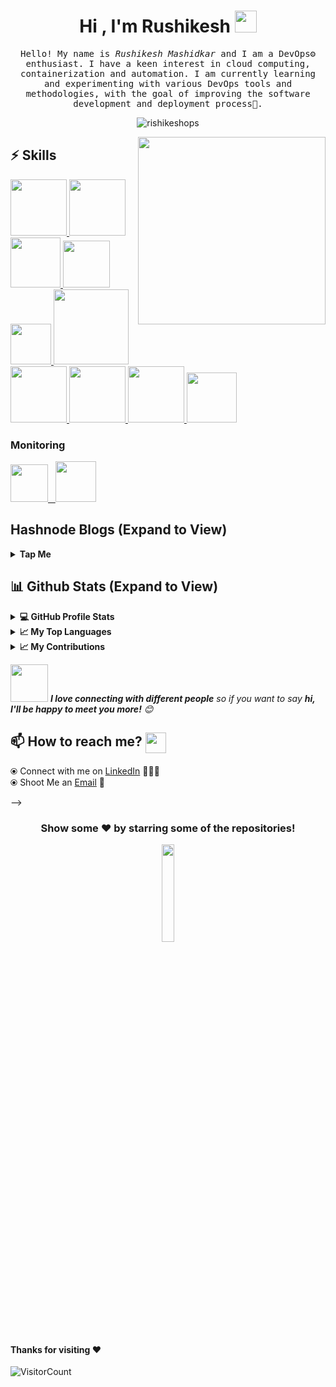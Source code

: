 
<!-- <p align="left"> <img src="https://komarev.com/ghpvc/?username=rishikeshops&label=Profile%20views&color=0e75b6&style=flat" alt="rishikeshops" /> </p>
 -->
<h1 align="center">Hi , I'm Rushikesh <img src="https://media.giphy.com/media/hvRJCLFzcasrR4ia7z/giphy.gif" width="35"></h1>

<p align="center" >
  <samp>
    Hello! My name is <em>Rushikesh Mashidkar</em> and I am a DevOps⚙️ enthusiast. I have a keen interest in cloud computing, containerization and automation. I am currently learning and experimenting with various DevOps tools and methodologies, with the goal of improving the software development and deployment process🤖.
  </samp>
  <br/>
</p>

<p align="center"><img align="center" src="https://github-readme-streak-stats.herokuapp.com/?user=rishikeshops&theme=algolia" alt="rishikeshops" /></p>


<img align='right' src="https://media.giphy.com/media/jRf5fsn8G6YaogAWxn/giphy.gif" width="300">

## :zap: Skills

   <a href="https://www.linux.org/" target="_blanfalse" />
    <img src="https://www.vectorlogo.zone/logos/linux/linux-icon.svg"  height="90" />
  </a>
   <a href="https://aws.amazon.com/" target="_blank" >
    <img src="https://www.vectorlogo.zone/logos/amazon_aws/amazon_aws-icon.svg"  height="90" />
  </a>
  </a>
  <a href="https://www.docker.com/" target="_blank" >
    <img src="https://raw.githubusercontent.com/itsksaurabh/itsksaurabh/master/assets/docker.gif"  height="80" /> 
  </a>
  <a href="https://kubernetes.io/" target="_blank" >
    <img src="https://raw.githubusercontent.com/itsksaurabh/itsksaurabh/master/assets/k8s.gif"  height="75" />
  </a>
  <a href="https://docs.gitlab.com/ee/ci/" target="_blank" >
    <img src="https://raw.githubusercontent.com/itsksaurabh/itsksaurabh/master/assets/cicd.gif"  height="65" />
  </a>
  <a href="https://www.terraform.io/" target="_blank" >
    <img src="https://raw.githubusercontent.com/itsksaurabh/itsksaurabh/master/assets/terraform.gif" width="120" />
  </a>
   </a>
    <a href="https://www.jenkins.io/" target="_blank" >
    <img src="https://raw.githubusercontent.com/DARK-art108/ItsRitesh/master/assets/ll.png" height="90" />
  </a>
  <a href="https://www.ansible.com/" target="_blank" >
    <img src="https://www.vectorlogo.zone/logos/ansible/ansible-icon.svg"  height="90" />
  </a>
 </a>
    <a href="https://pages.github.com/?(null)" target="_blank" >
   <img src="https://media.giphy.com/media/kH1DBkPNyZPOk0BxrM/giphy.gif" width="90" />
  </a>
 </a>
  <a href="https://code.visualstudio.com/" target="_blank" >
    <img src="https://i.giphy.com/media/IdyAQJVN2kVPNUrojM/200.webp"  height="80" /> 
  </a>
  
  ### Monitoring
  
 <p float="left">
  <a href="https://grafana.com/" target="_blank" >
    <img src="https://raw.githubusercontent.com/itsksaurabh/itsksaurabh/master/assets/grafana.gif" height="60" />&nbsp;&nbsp;
  </a>
  <a href="https://prometheus.io/" target="_blank" >
    <img src="https://raw.githubusercontent.com/itsksaurabh/itsksaurabh/master/assets/prometheus.gif" height="65" />
  </a>
</p>
  
  ## Hashnode Blogs (Expand to View)

<details>
  <summary><b>Tap Me</b></summary>
  <img src="https://hashnode-blog-cards.vercel.app/api/getHashnodeBlog?url=https://blog.rushikesh.me/get-the-latest-kubernetes-cheat-sheet-for-simplifying-container-orchestration&large=false&theme=dark"/>
 <img src="https://hashnode-blog-cards.vercel.app/api/getHashnodeBlog?url=https://rushikesh-mashidkar.hashnode.dev/maximizing-productivity-with-github-actions&large=false&theme=dark"/>
<img src="https://hashnode-blog-cards.vercel.app/api/getHashnodeBlog?url=https://rushikesh-mashidkar.hashnode.dev/jenkins-agent-to-master-node-connection-using-ssh-keys-deploying-project-on-agent&large=false&theme=dark"/>
<img src="https://hashnode-blog-cards.vercel.app/api/getHashnodeBlog?url=https://rushikesh-mashidkar.hashnode.dev/declarative-jenkins-pipelines-simplifying-continuous-integration-and-deployment&large=false&theme=dark"/>
<img src="https://hashnode-blog-cards.vercel.app/api/getHashnodeBlog?url=https://rushikesh-mashidkar.hashnode.dev/what-is-docker-get-started-with-docker&large=false&theme=dark"/>
 
<!--  <img src="https://hashnode-blog-cards.vercel.app/api/getHashnodeBlog?url=https://blog.rushikesh.me/create-an-aws-code-pipeline-with-aws-code-commit-code-build-code-deploy-tutorial&large=false&theme=dark"/> -->

</p>
  </details>
  
  ## 📊 Github Stats (Expand to View) 
  
 <details>
  <summary><b>💻 GitHub Profile Stats</b></summary>
   
<p>&nbsp;<img align="center" src="http://github-profile-summary-cards.vercel.app/api/cards/stats?username=rishikeshops&theme=2077" alt="rishikeshops" /></p>

</details>

  <details>
  <summary><b>📈 My Top Languages</b></summary>

<p><img align="left" src="http://github-profile-summary-cards.vercel.app/api/cards/repos-per-language?username=rishikeshops&theme=aura" alt="rishikeshops" 
  <p><img align="center" src="http://github-profile-summary-cards.vercel.app/api/cards/most-commit-language?username=rishikeshops&theme=aura" alt="rishikeshops" /></p>
</details> 

  </details>
    <details>
  <summary><b>📈 My Contributions</b></summary>
   
<p>&nbsp;<img align="center" src="http://github-profile-summary-cards.vercel.app/api/cards/profile-details?username=rishikeshops&theme=great_gatsby" alt="rishikeshops" /></p>
 

</details>

 
   
<img src="https://media.giphy.com/media/LnQjpWaON8nhr21vNW/giphy.gif" width="60"> <em><b>I love connecting with different people</b> so if you want to say <b>hi, I'll be happy to meet you more!</b> 😊</em>
   
## 📫 How to reach me? <img align="center" src="https://github.com/RishikeshOps/my_readme.md/blob/363fac5a1173a4727253e8e4a54104b604e5875b/Handshake.gif" height="33px" /></h3> 

  ⦿ Connect with me on [LinkedIn](https://www.linkedin.com/in//) 👨🏻‍💻 <br>
  ⦿ Shoot Me an [Email](mailto:muhammadhassansaee@gmail.com) 💌 <br>


 -->
<div align="center">

### Show some ❤️ by starring some of the repositories!

   <p align="center"> <img src="https://media.giphy.com/media/jpVnC65DmYeyRL4LHS/giphy.gif" width="20%">
</div>



#### Thanks for visiting :heart:
![VisitorCount](https://profile-counter.glitch.me/Muhammadhassan/count.svg)
